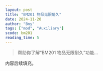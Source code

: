 ```yaml
---
layout: post
title: "BM201 物品无限耐久"
date: 2024-11-20
author: "Bny"
tags: ["mod", "Auxiliary"]
scode: bm201
reading_time: 5
---
```


> 帮助你了解“BM201 物品无限耐久”功能...

内容后续填充。
